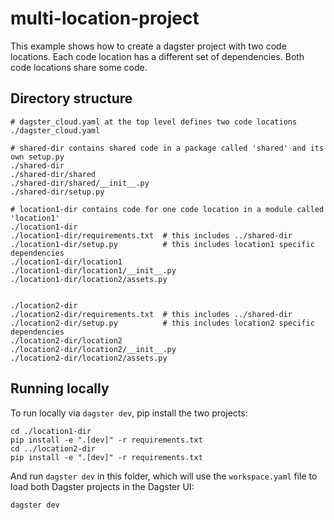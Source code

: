 # multi-location-project

This example shows how to create a dagster project with two code locations. Each code location has a different set of dependencies. Both code locations share some code.

## Directory structure

```
# dagster_cloud.yaml at the top level defines two code locations
./dagster_cloud.yaml

# shared-dir contains shared code in a package called 'shared' and its own setup.py
./shared-dir
./shared-dir/shared
./shared-dir/shared/__init__.py
./shared-dir/setup.py

# location1-dir contains code for one code location in a module called 'location1'
./location1-dir
./location1-dir/requirements.txt  # this includes ../shared-dir
./location1-dir/setup.py          # this includes location1 specific dependencies
./location1-dir/location1
./location1-dir/location1/__init__.py
./location1-dir/location2/assets.py


./location2-dir
./location2-dir/requirements.txt  # this includes ../shared-dir
./location2-dir/setup.py          # this includes location2 specific dependencies
./location2-dir/location2
./location2-dir/location2/__init__.py
./location2-dir/location2/assets.py
```

## Running locally
To run locally via `dagster dev`, pip install the two projects:

```
cd ./location1-dir
pip install -e ".[dev]" -r requirements.txt
cd ../location2-dir
pip install -e ".[dev]" -r requirements.txt
```

And run `dagster dev` in this folder, which will use the `workspace.yaml` file to load both Dagster projects in the Dagster UI:

```
dagster dev
```
